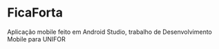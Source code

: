 # FicaForta
Aplicação mobile feito em Android Studio, trabalho de Desenvolvimento Mobile para UNIFOR
